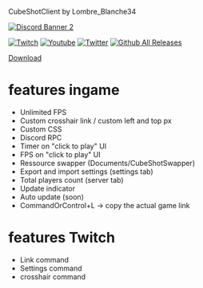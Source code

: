 CubeShotClient by Lombre_Blanche34

[![Discord Banner 2](https://discordapp.com/api/guilds/1027497939217690684/widget.png?style=banner2)](https://discord.gg/Wfj2XTxSqV)

[![Twitch](https://img.shields.io/badge/-Twitch%20-%23e2a1f7?style=for-the-badge&logo=twitch)](https://twitch.tv/Lombre_Blanche34) [![Youtube](https://img.shields.io/badge/-Youtube-%23ff5454?style=for-the-badge&logo=youtube)](https://www.youtube.com/channel/UCUaaJyUWqJQpAKhcsTUmEQg) [![Twitter](https://img.shields.io/badge/-Twitter-9cf?style=for-the-badge&logo=twitter)](https://twitter.com/LombreBlanche_)
[![Github All Releases](https://img.shields.io/github/downloads/LombreBlanche34/cubeshotclient/total.svg?style=for-the-badge)]()

[Download](https://github.com/LombreBlanche34/CubeShotClient/releases)

<h1> features ingame </h1>

- Unlimited FPS
- Custom crosshair link / custom left and top px
- Custom CSS
- Discord RPC
- Timer on "click to play" UI
- FPS on "click to play" UI
- Ressource swapper (Documents/CubeShotSwapper)
- Export and import settings (settings tab)
- Total players count (server tab)
- Update indicator
- Auto update (soon)
- CommandOrControl+L -> copy the actual game link

<h1> features Twitch </h1>

- Link command
- Settings command
- crosshair command
